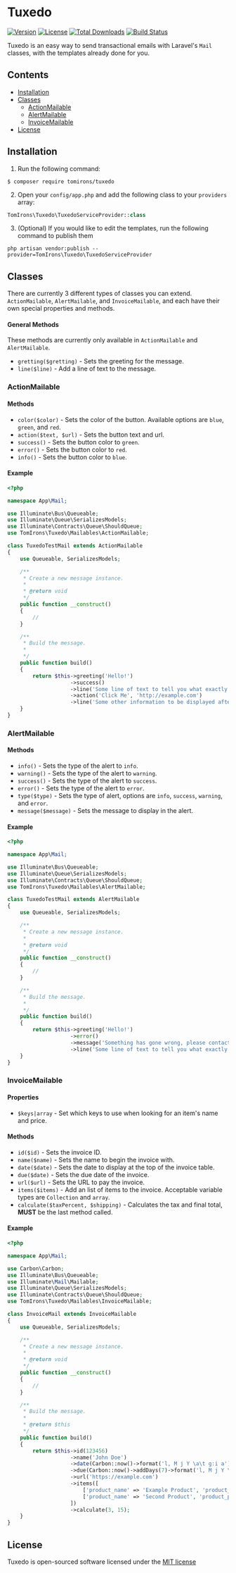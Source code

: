 # Tuxedo
[![Version](https://img.shields.io/packagist/v/tomirons/tuxedo.svg)](https://packagist.org/packages/tomirons/tuxedo)
[![License](https://poser.pugx.org/tomirons/tuxedo/license.svg)](https://packagist.org/packages/tomirons/tuxedo)
[![Total Downloads](https://img.shields.io/packagist/dt/tomirons/tuxedo.svg)](https://packagist.org/packages/tomirons/tuxedo)
[![Build Status](https://travis-ci.org/tomirons/tuxedo.svg?branch=master)](https://travis-ci.org/tomirons/tuxedo)

Tuxedo is an easy way to send transactional emails with Laravel's `Mail` classes, with the templates already done for you.

## Contents

- [Installation](#installation)
- [Classes](#classes)
    - [ActionMailable](#actionmailable)
    - [AlertMailable](#alertmailable)
    - [InvoiceMailable](#invoicemailable)
- [License](#license)

## Installation
1) Run the following command:

````shell
$ composer require tomirons/tuxedo
````
    
2) Open your `config/app.php` and add the following class to your `providers` array:

````php
TomIrons\Tuxedo\TuxedoServiceProvider::class
````
    
3) (Optional) If you would like to edit the templates, run the following command to publish them

````shell
php artisan vendor:publish --provider=TomIrons\Tuxedo\TuxedoServiceProvider
````
    
## Classes
There are currently 3 different types of classes you can extend. `ActionMailable`, `AlertMailable`, and `InvoiceMailable`, and each have their own special properties and methods.

#### General Methods
These methods are currently only available in `ActionMailable` and `AlertMailable`.
- `gretting($gretting)` - Sets the greeting for the message.
- `line($line)` - Add a line of text to the message.
  
### ActionMailable

#### Methods
- `color($color)` - Sets the color of the button. Available options are `blue`, `green`, and `red`.
- `action($text, $url)` - Sets the button text and url.
- `success()` - Sets the button color to `green`.
- `error()` - Sets the button color to `red`.
- `info()` - Sets the button color to `blue`.
  
#### Example
````php
<?php

namespace App\Mail;

use Illuminate\Bus\Queueable;
use Illuminate\Queue\SerializesModels;
use Illuminate\Contracts\Queue\ShouldQueue;
use TomIrons\Tuxedo\Mailables\ActionMailable;

class TuxedoTestMail extends ActionMailable
{
    use Queueable, SerializesModels;

    /**
     * Create a new message instance.
     *
     * @return void
     */
    public function __construct()
    {
        //
    }

    /**
     * Build the message.
     *
     */
    public function build()
    {
        return $this->greeting('Hello!')
                    ->success()
                    ->line('Some line of text to tell you what exactly is going on.')
                    ->action('Click Me', 'http://example.com')
                    ->line('Some other information to be displayed after the button.');
    }
}
````

### AlertMailable

#### Methods
- `info()` - Sets the type of the alert to `info`.
- `warning()` - Sets the type of the alert to `warning`.
- `success()` - Sets the type of the alert to `success`.
- `error()` - Sets the type of the alert to `error`.
- `type($type)` - Sets the type of alert, options are `info`, `success`, `warning`, and `error`.
- `message($message)` - Sets the message to display in the alert.

#### Example
````php
<?php

namespace App\Mail;

use Illuminate\Bus\Queueable;
use Illuminate\Queue\SerializesModels;
use Illuminate\Contracts\Queue\ShouldQueue;
use TomIrons\Tuxedo\Mailables\AlertMailable;

class TuxedoTestMail extends AlertMailable
{
    use Queueable, SerializesModels;

    /**
     * Create a new message instance.
     *
     * @return void
     */
    public function __construct()
    {
        //
    }

    /**
     * Build the message.
     *
     */
    public function build()
    {
        return $this->greeting('Hello!')
                    ->error()
                    ->message('Something has gone wrong, please contact support.')
                    ->line('Some line of text to tell you what exactly is going on.');
    }
}
````

### InvoiceMailable

#### Properties
- `$keys|array` - Set which keys to use when looking for an item's name and price.

#### Methods
- `id($id)` - Sets the invoice ID.
- `name($name)` - Sets the name to begin the invoice with.
- `date($date)` - Sets the date to display at the top of the invoice table.
- `due($date)` - Sets the due date of the invoice.
- `url($url)` - Sets the URL to pay the invoice.
- `items($items)` - Add an list of items to the invoice. Acceptable variable types are `Collection` and `array`.
- `calculate($taxPercent, $shipping)` - Calculates the tax and final total, **MUST** be the last method called.

#### Example
````php
<?php

namespace App\Mail;

use Carbon\Carbon;
use Illuminate\Bus\Queueable;
use Illuminate\Mail\Mailable;
use Illuminate\Queue\SerializesModels;
use Illuminate\Contracts\Queue\ShouldQueue;
use TomIrons\Tuxedo\Mailables\InvoiceMailable;

class InvoiceMail extends InvoiceMailable
{
    use Queueable, SerializesModels;

    /**
     * Create a new message instance.
     *
     * @return void
     */
    public function __construct()
    {
        //
    }

    /**
     * Build the message.
     *
     * @return $this
     */
    public function build()
    {
        return $this->id(123456)
                    ->name('John Doe')
                    ->date(Carbon::now()->format('l, M j Y \a\t g:i a'))
                    ->due(Carbon::now()->addDays(7)->format('l, M j Y \a\t g:i a'))
                    ->url('https://example.com')
                    ->items([
                        ['product_name' => 'Example Product', 'product_price' => 123.99],
                        ['product_name' => 'Second Product', 'product_price' => 321.99]
                    ])
                    ->calculate(3, 15);
    }
}

````

## License
Tuxedo is open-sourced software licensed under the [MIT license](http://opensource.org/licenses/MIT)